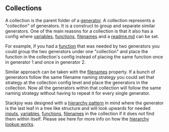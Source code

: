 ## Collections

A collection is the parent folder of a [generator](documentation/generator/introduction). A collection represents a "collection" of generators. It is a 
construct to group and separate similar generators. One of the main reasons for a collection is that it also has a
config where [variables](documentation/generator/config/variables), [functions](documentation/generator/config/functions), [filenames](documentation/generator/config/filenames) and a [readme.md](documentation/generator/config/readme) can be set. 

For example, if you had a [function](documentation/generator/config/functions) that was needed by two generators you could group the two generators under one "collection"
and place the function in the collection's config instead of placing the same function once in generator 1 and once in generator 2.

Similar approach can be taken with the [filenames](documentation/generator/config/filenames) property. If a bunch of generators follow the same filename naming 
strategy you could set that strategy at the collection config level and place the generators in the collection. Now
all the generators within that collection will follow the same naming strategy without having to repeat it for every single generator.

Stackjoy was designed with a [hierarchy pattern](documentation/structure/hierarchy) in mind where the generator is the last leaf in a tree like structure 
and will look upwards for needed [inputs](documentation/generator/inputs), [variables](documentation/generator/config/variables), [functions](documentation/generator/config/functions), [filenames](documentation/generator/config/filenames) in the collection if it does not find them
within itself. Please see here for more info on how the [hierarchy lookup works](documentation/structure/hierarchy).


